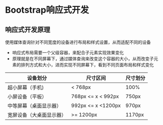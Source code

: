 # Bootstrap响应式开发

## 响应式开发原理

使用媒体查询针对不同宽度的设备进行布局和样式设置，从而适配不同的设备

- 响应式布局需要一个父级容器，来配合子元素实现效果变化
- 原理就是在不同屏幕下，通过媒体查询来改变这个容器的大小，从而改变子元素的排列方式和大小，进而实现不同屏幕下，看到不同页面布局和样式变化

| 设备划分                 | 尺寸区间               | 尺寸划分 |
| ------------------------ | ---------------------- | -------- |
| 超小屏幕（手机)          | < 768px                | 100%     |
| 小屏设备（平板）         | 768px  <=  x  <  992px | 750px    |
| 中等屏幕（桌面显示器）   | 992px  <=  x  <1200px  | 970px    |
| 宽屏设备（大桌面显示器） | >=  1200px             | 1170px   |











